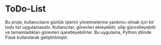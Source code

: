 # ToDo-List
Bu proje, kullanıcıların günlük işlerini yönetmelerine yardımcı olmak için bir todo list uygulamasıdır. Kullanıcılar, görevleri ekleyebilir, silip güncelleyebilir ve tamamladıkları görevleri işaretleyebilirler. Bu uygulama, Python dilinde Flask kullanılarak geliştirilmiştir. 
